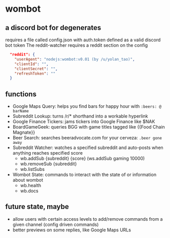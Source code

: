 # wombot

## a discord bot for degenerates
requires a file called config.json with auth.token defined as a valid discord bot token
The reddit-watcher requires a reddit section on the config
```json
  "reddit": {
    "userAgent": "nodejs:wombot:v0.01 (by /u/yolan_tao)",
    "clientId": "",
    "clientSecret": "",
    "refreshToken": ""
  }
```

## functions
* Google Maps Query: helps you find bars for happy hour with `:beers: @ barName`
* Subreddit Lookup: turns /r/* shorthand into a workable hyperlink
* Google Finance Tickers: jams tickers into Google Finance like $NAK
* BoardGameGeek: queries BGG with game titles tagged like {{Food Chain Magnate}}
* Beer Search: searches beeradvocate.com for your cerveza: `.beer gone away`
* Subreddit Watcher: watches a specified subreddit and auto-posts when anything reaches specified score
  * wb.addSub {subreddit} {score} (ws.addSub gaming 10000)
  * wb.removeSub {subreddit}
  * wb.listSubs
* Wombot State: commands to interact with the state of or information about wombot
  * wb.health
  * wb.docs

## future state, maybe
* allow users with certain access levels to add/remove commands from a given channel (config driven commands)
* better previews on some replies, like Google Maps URLs
